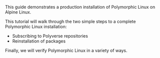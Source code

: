 This guide demonstrates a production installation of Polymorphic Linux on Alpine Linux.

This tutorial will walk through the two simple steps to a complete Polymorphic Linux installation:
* Subscribing to Polyverse repositories
* Reinstallation of packages

Finally, we will verify Polymorphic Linux in a variety of ways.
